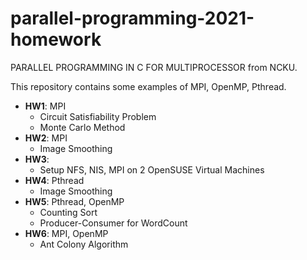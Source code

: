 # parallel-programming-2021-homework

PARALLEL PROGRAMMING IN C FOR MULTIPROCESSOR from NCKU.

This repository contains some examples of MPI, OpenMP, Pthread.

- **HW1**: MPI
  + Circuit Satisfiability Problem
  + Monte Carlo Method
- **HW2**: MPI
  + Image Smoothing
- **HW3**:
  + Setup NFS, NIS, MPI on 2 OpenSUSE Virtual Machines
- **HW4**: Pthread
  + Image Smoothing
- **HW5**: Pthread, OpenMP
  + Counting Sort
  + Producer-Consumer for WordCount
- **HW6**: MPI, OpenMP
  + Ant Colony Algorithm
